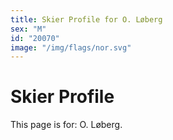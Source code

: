 ```yaml
---
title: Skier Profile for O. Løberg
sex: "M"
id: "20070"
image: "/img/flags/nor.svg" 
---
```


# Skier Profile

This page is for: O. Løberg.
    